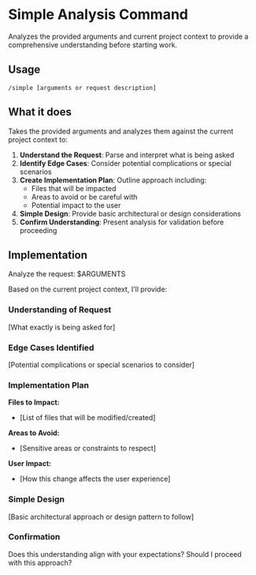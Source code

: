 # Simple Analysis Command

Analyzes the provided arguments and current project context to provide a comprehensive understanding before starting work.

## Usage
```
/simple [arguments or request description]
```

## What it does
Takes the provided arguments and analyzes them against the current project context to:

1. **Understand the Request**: Parse and interpret what is being asked
2. **Identify Edge Cases**: Consider potential complications or special scenarios
3. **Create Implementation Plan**: Outline approach including:
   - Files that will be impacted
   - Areas to avoid or be careful with
   - Potential impact to the user
4. **Simple Design**: Provide basic architectural or design considerations
5. **Confirm Understanding**: Present analysis for validation before proceeding

## Implementation

Analyze the request: $ARGUMENTS

Based on the current project context, I'll provide:

### Understanding of Request
[What exactly is being asked for]

### Edge Cases Identified
[Potential complications or special scenarios to consider]

### Implementation Plan
**Files to Impact:**
- [List of files that will be modified/created]

**Areas to Avoid:**
- [Sensitive areas or constraints to respect]

**User Impact:**
- [How this change affects the user experience]

### Simple Design
[Basic architectural approach or design pattern to follow]

### Confirmation
Does this understanding align with your expectations? Should I proceed with this approach?